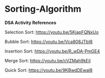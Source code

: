# Sorting-Algorithm
**DSA Activity References**

Selection Sort: https://youtu.be/5KjapFQNxUo

Bubble Sort: https://youtu.be/Vca808JTbI8

Insertion Sort: https://youtu.be/R_wDA-PmGE4

Merge Sort: https://youtu.be/cVZMah9kEjI

Quick Sort: https://youtu.be/9KBwdDEwal8
